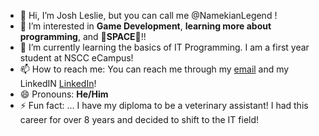 - 👋 Hi, I’m Josh Leslie, but you can call me @NamekianLegend !
- 👀 I’m interested in **Game Development**, **learning more about programming**, and 🚀**SPACE**🌌!!
- 🌱 I’m currently learning the basics of IT Programming. I am a first year student at NSCC eCampus!
- 📫 How to reach me: You can reach me through my [email](mailto:lesliedkjoshua@gmail.com) and my LinkedIN [LinkedIn](www.linkedin.com/in/joshua--leslie)!
- 😄 Pronouns: **He/Him**
- ⚡ Fun fact: ... I have my diploma to be a veterinary assistant! I had this career for over 8 years and decided to shift to the IT field!

<!---
NamekianLegend/NamekianLegend is a ✨ special ✨ repository because its `README.md` (this file) appears on your GitHub profile.
You can click the Preview link to take a look at your changes.
--->
